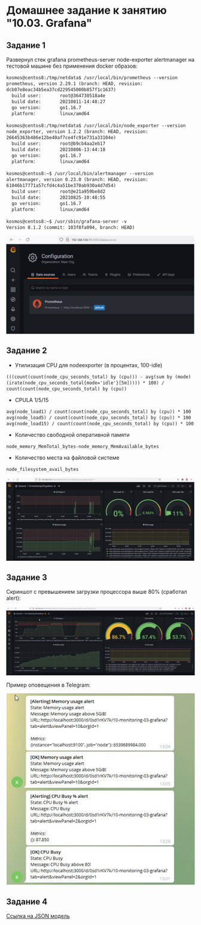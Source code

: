 # Домашнее задание к занятию "10.03. Grafana"

## Задание 1

Развернул стек grafana prometheus-server node-exporter alertmanager на тестовой машине без применения docker образов:

```
kosmos@centos8:/tmp/netdata$ /usr/local/bin/prometheus --version
prometheus, version 2.29.1 (branch: HEAD, revision: dcb07e8eac34b5ea37cd229545000b857f1c1637)
  build user:       root@364730518a4e
  build date:       20210811-14:48:27
  go version:       go1.16.7
  platform:         linux/amd64

kosmos@centos8:/tmp/netdata$ /usr/local/bin/node_exporter --version
node_exporter, version 1.2.2 (branch: HEAD, revision: 26645363b486e12be40af7ce4fc91e731a33104e)
  build user:       root@b9cb4aa2eb17
  build date:       20210806-13:44:18
  go version:       go1.16.7
  platform:         linux/amd64

kosmos@centos8:~$ /usr/local/bin/alertmanager --version
alertmanager, version 0.23.0 (branch: HEAD, revision: 61046b17771a57cfd4c4a51be370ab930a4d7d54)
  build user:       root@e21a959be8d2
  build date:       20210825-10:48:55
  go version:       go1.16.7
  platform:         linux/amd64

kosmos@centos8:~$ /usr/sbin/grafana-server -v
Version 8.1.2 (commit: 103f8fa094, branch: HEAD)
```
![alt text](screenshots/ds.png "Datasource")​

## Задание 2

- Утилизация CPU для nodeexporter (в процентах, 100-idle)
```
(((count(count(node_cpu_seconds_total) by (cpu))) - avg(sum by (mode)(irate(node_cpu_seconds_total{mode='idle'}[5m])))) * 100) / count(count(node_cpu_seconds_total) by (cpu))
```

- CPULA 1/5/15
```
avg(node_load1) / count(count(node_cpu_seconds_total) by (cpu)) * 100
avg(node_load5) / count(count(node_cpu_seconds_total) by (cpu)) * 100
avg(node_load15) / count(count(node_cpu_seconds_total) by (cpu)) * 100
```
- Количество свободной оперативной памяти
```
node_memory_MemTotal_bytes-node_memory_MemAvailable_bytes
```

- Количество места на файловой системе
```
node_filesystem_avail_bytes
```

![alt text](screenshots/view.png "Dashboard")​

## Задание 3

Скриншот с превышением загрузки процессора выше 80% (сработал alert):

![alt text](screenshots/alert_db.png "Alerts")​

Пример оповещения в Telegram:

![alt text](screenshots/alerts.png "Alert Telegram")​

## Задание 4

[Ссылка на JSON модель](JSON_MODEL.json)